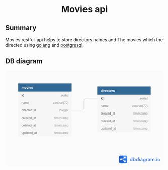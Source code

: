 <div align="center">
  <br>
  <h1>Movies api</h1>
</div>



## Summary

Movies restful-api helps to store directors names and The movies which the directed using [golang](https://golang.org/) and [postgresql](https://www.postgresql.org/).



## DB diagram

![](db%20diagram/db%20diagram.png)
